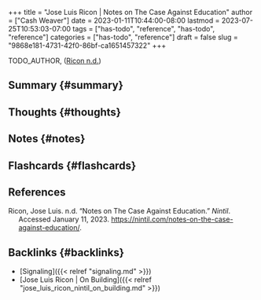 +++
title = "Jose Luis Ricon | Notes on The Case Against Education"
author = ["Cash Weaver"]
date = 2023-01-11T10:44:00-08:00
lastmod = 2023-07-25T10:53:03-07:00
tags = ["has-todo", "reference", "has-todo", "reference"]
categories = ["has-todo", "reference"]
draft = false
slug = "9868e181-4731-42f0-86bf-ca1651457322"
+++

TODO_AUTHOR, (<a href="#citeproc_bib_item_1">Ricon n.d.</a>)


## Summary {#summary}


## Thoughts {#thoughts}


## Notes {#notes}


## Flashcards {#flashcards}

## References

<style>.csl-entry{text-indent: -1.5em; margin-left: 1.5em;}</style><div class="csl-bib-body">
  <div class="csl-entry"><a id="citeproc_bib_item_1"></a>Ricon, Jose Luis. n.d. “Notes on The Case Against Education.” <i>Nintil</i>. Accessed January 11, 2023. <a href="https://nintil.com/notes-on-the-case-against-education/">https://nintil.com/notes-on-the-case-against-education/</a>.</div>
</div>


## Backlinks {#backlinks}

-   [Signaling]({{< relref "signaling.md" >}})
-   [Jose Luis Ricon | On Building]({{< relref "jose_luis_ricon_nintil_on_building.md" >}})
